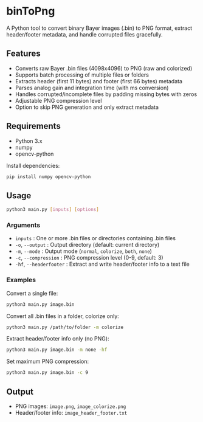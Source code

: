 # binToPng

A Python tool to convert binary Bayer images (.bin) to PNG format, extract header/footer metadata, and handle corrupted files gracefully.

## Features
- Converts raw Bayer .bin files (4098x4096) to PNG (raw and colorized)
- Supports batch processing of multiple files or folders
- Extracts header (first 11 bytes) and footer (first 66 bytes) metadata
- Parses analog gain and integration time (with ms conversion)
- Handles corrupted/incomplete files by padding missing bytes with zeros
- Adjustable PNG compression level
- Option to skip PNG generation and only extract metadata

## Requirements
- Python 3.x
- numpy
- opencv-python

Install dependencies:
```sh
pip install numpy opencv-python
```

## Usage
```sh
python3 main.py [inputs] [options]
```

### Arguments
- `inputs` : One or more .bin files or directories containing .bin files
- `-o`, `--output` : Output directory (default: current directory)
- `-m`, `--mode` : Output mode (`normal`, `colorize`, `both`, `none`)
- `-c`, `--compression` : PNG compression level (0-9, default: 3)
- `-hf`, `--headerfooter` : Extract and write header/footer info to a text file

### Examples
Convert a single file:
```sh
python3 main.py image.bin
```

Convert all .bin files in a folder, colorize only:
```sh
python3 main.py /path/to/folder -m colorize
```

Extract header/footer info only (no PNG):
```sh
python3 main.py image.bin -m none -hf
```

Set maximum PNG compression:
```sh
python3 main.py image.bin -c 9
```

## Output
- PNG images: `image.png`, `image_colorize.png`
- Header/footer info: `image_header_footer.txt`
